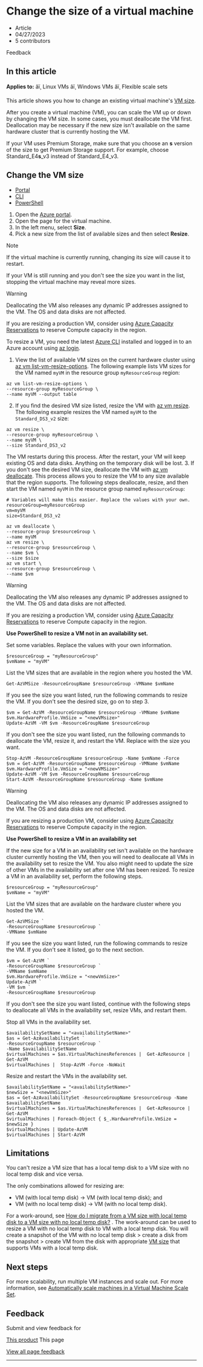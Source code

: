 # Change the size of a virtual machine

* Article
* 04/27/2023
* 5 contributors

Feedback

## In this article

**Applies to:** âï¸ Linux VMs âï¸ Windows VMs âï¸ Flexible scale sets

This article shows you how to change an existing virtual machine's [VM size](sizes).

After you create a virtual machine (VM), you can scale the VM up or down by changing the VM size. In some cases, you must deallocate the VM first. Deallocation may be necessary if the new size isn't available on the same hardware cluster that is currently hosting the VM.

If your VM uses Premium Storage, make sure that you choose an **s** version of the size to get Premium Storage support. For example, choose Standard\_E4**s**\_v3 instead of Standard\_E4\_v3.

## Change the VM size

* [Portal](#tabpanel_1_portal)
* [CLI](#tabpanel_1_cli)
* [PowerShell](#tabpanel_1_powershell)

1. Open the [Azure portal](https://portal.azure.com).
2. Open the page for the virtual machine.
3. In the left menu, select **Size**.
4. Pick a new size from the list of available sizes and then select **Resize**.

Note

If the virtual machine is currently running, changing its size will cause it to restart.

If your VM is still running and you don't see the size you want in the list, stopping the virtual machine may reveal more sizes.

Warning

Deallocating the VM also releases any dynamic IP addresses assigned to the VM. The OS and data disks are not affected.

If you are resizing a production VM, consider using [Azure Capacity Reservations](capacity-reservation-overview) to reserve Compute capacity in the region.

To resize a VM, you need the latest [Azure CLI](/en-us/cli/azure/install-az-cli2) installed and logged in to an Azure account using [az login](/en-us/cli/azure/reference-index).

1. View the list of available VM sizes on the current hardware cluster using [az vm list-vm-resize-options](/en-us/cli/azure/vm). The following example lists VM sizes for the VM named `myVM` in the resource group `myResourceGroup` region:

```
az vm list-vm-resize-options \
--resource-group myResourceGroup \
--name myVM --output table

```
2. If you find the desired VM size listed, resize the VM with [az vm resize](/en-us/cli/azure/vm). The following example resizes the VM named `myVM` to the `Standard_DS3_v2` size:

```
az vm resize \
--resource-group myResourceGroup \
--name myVM \
--size Standard_DS3_v2

```

The VM restarts during this process. After the restart, your VM will keep existing OS and data disks. Anything on the temporary disk will be lost.
3. If you don't see the desired VM size, deallocate the VM with [az vm deallocate](/en-us/cli/azure/vm). This process allows you to resize the VM to any size available that the region supports. The following steps deallocate, resize, and then start the VM named `myVM` in the resource group named `myResourceGroup`:

```
# Variables will make this easier. Replace the values with your own.
resourceGroup=myResourceGroup
vm=myVM
size=Standard_DS3_v2

az vm deallocate \
--resource-group $resourceGroup \
--name myVM
az vm resize \
--resource-group $resourceGroup \
--name $vm \
--size $size
az vm start \
--resource-group $resourceGroup \
--name $vm

```

Warning

Deallocating the VM also releases any dynamic IP addresses assigned to the VM. The OS and data disks are not affected.

If you are resizing a production VM, consider using [Azure Capacity Reservations](capacity-reservation-overview) to reserve Compute capacity in the region.

**Use PowerShell to resize a VM not in an availability set.**

Set some variables. Replace the values with your own information.

```
$resourceGroup = "myResourceGroup"
$vmName = "myVM"

```

List the VM sizes that are available in the region where you hosted the VM.

```
Get-AzVMSize -ResourceGroupName $resourceGroup -VMName $vmName 

```

If you see the size you want listed, run the following commands to resize the VM. If you don't see the desired size, go on to step 3.

```
$vm = Get-AzVM -ResourceGroupName $resourceGroup -VMName $vmName
$vm.HardwareProfile.VmSize = "<newVMsize>"
Update-AzVM -VM $vm -ResourceGroupName $resourceGroup

```

If you don't see the size you want listed, run the following commands to deallocate the VM, resize it, and restart the VM. Replace **<newVMsize>** with the size you want.

```
Stop-AzVM -ResourceGroupName $resourceGroup -Name $vmName -Force
$vm = Get-AzVM -ResourceGroupName $resourceGroup -VMName $vmName
$vm.HardwareProfile.VmSize = "<newVMSize>"
Update-AzVM -VM $vm -ResourceGroupName $resourceGroup
Start-AzVM -ResourceGroupName $resourceGroup -Name $vmName

```

Warning

Deallocating the VM also releases any dynamic IP addresses assigned to the VM. The OS and data disks are not affected.

If you are resizing a production VM, consider using [Azure Capacity Reservations](capacity-reservation-overview) to reserve Compute capacity in the region.

**Use PowerShell to resize a VM in an availability set**

If the new size for a VM in an availability set isn't available on the hardware cluster currently hosting the VM, then you will need to deallocate all VMs in the availability set to resize the VM. You also might need to update the size of other VMs in the availability set after one VM has been resized. To resize a VM in an availability set, perform the following steps.

```
$resourceGroup = "myResourceGroup"
$vmName = "myVM"

```

List the VM sizes that are available on the hardware cluster where you hosted the VM.

```
Get-AzVMSize `
-ResourceGroupName $resourceGroup `
-VMName $vmName 

```

If you see the size you want listed, run the following commands to resize the VM. If you don't see it listed, go to the next section.

```
$vm = Get-AzVM `
-ResourceGroupName $resourceGroup `
-VMName $vmName 
$vm.HardwareProfile.VmSize = "<newVmSize>"
Update-AzVM `
-VM $vm `
-ResourceGroupName $resourceGroup

```

If you don't see the size you want listed, continue with the following steps to deallocate all VMs in the availability set, resize VMs, and restart them.

Stop all VMs in the availability set.

```
$availabilitySetName = "<availabilitySetName>"
$as = Get-AzAvailabilitySet `
-ResourceGroupName $resourceGroup `
-Name $availabilitySetName
$virtualMachines = $as.VirtualMachinesReferences |  Get-AzResource | Get-AzVM
$virtualMachines |  Stop-AzVM -Force -NoWait  

```

Resize and restart the VMs in the availability set.

```
$availabilitySetName = "<availabilitySetName>"
$newSize = "<newVmSize>"
$as = Get-AzAvailabilitySet -ResourceGroupName $resourceGroup -Name $availabilitySetName
$virtualMachines = $as.VirtualMachinesReferences |  Get-AzResource | Get-AzVM
$virtualMachines | Foreach-Object { $_.HardwareProfile.VmSize = $newSize }
$virtualMachines | Update-AzVM
$virtualMachines | Start-AzVM

```

## Limitations

You can't resize a VM size that has a local temp disk to a VM size with no local temp disk and vice versa.

The only combinations allowed for resizing are:

* VM (with local temp disk) -> VM (with local temp disk); and
* VM (with no local temp disk) -> VM (with no local temp disk).

For a work-around, see [How do I migrate from a VM size with local temp disk to a VM size with no local temp disk?](azure-vms-no-temp-disk#how-do-i-migrate-from-a-vm-size-with-local-temp-disk-to-a-vm-size-with-no-local-temp-disk---) . The work-around can be used to resize a VM with no local temp disk to VM with a local temp disk. You will create a snapshot of the VM with no local temp disk > create a disk from the snapshot > create VM from the disk with appropriate [VM size](sizes) that supports VMs with a local temp disk.

## Next steps

For more scalability, run multiple VM instances and scale out. For more information, see [Automatically scale machines in a Virtual Machine Scale Set](../virtual-machine-scale-sets/tutorial-autoscale-powershell).

## Feedback

Submit and view feedback for

[This product](https://feedback.azure.com/d365community/forum/ec2f1827-be25-ec11-b6e6-000d3a4f0f1c)
This page

[View all page feedback](https://github.com/MicrosoftDocs/azure-docs/issues)

---
